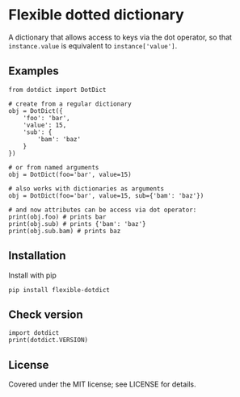 # Flexible dotted dictionary

A dictionary that allows access to keys via the dot operator, so that `instance.value` is equivalent to `instance['value']`.

## Examples

    from dotdict import DotDict
    
    # create from a regular dictionary
    obj = DotDict({
        'foo': 'bar',
        'value': 15,
        'sub': {
            'bam': 'baz'
        }
    })
    
    # or from named arguments
    obj = DotDict(foo='bar', value=15)
    
    # also works with dictionaries as arguments
    obj = DotDict(foo='bar', value=15, sub={'bam': 'baz'})

    # and now attributes can be access via dot operator:
    print(obj.foo) # prints bar
    print(obj.sub) # prints {'bam': 'baz'}
    print(obj.sub.bam) # prints baz

## Installation

Install with pip

    pip install flexible-dotdict

## Check version

    import dotdict
    print(dotdict.VERSION)

## License

Covered under the MIT license; see LICENSE for details.
